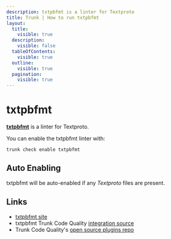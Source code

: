 ```yaml
---
description: txtpbfmt is a linter for Textproto
title: Trunk | How to run txtpbfmt
layout:
  title:
    visible: true
  description:
    visible: false
  tableOfContents:
    visible: true
  outline:
    visible: true
  pagination:
    visible: true
---
```


# txtpbfmt

[**txtpbfmt**](https://github.com/protocolbuffers/txtpbfmt/) is a linter for Textproto.

You can enable the txtpbfmt linter with:

```shell
trunk check enable txtpbfmt
```

## Auto Enabling

txtpbfmt will be auto-enabled if any *Textproto* files are present.





## Links

- [txtpbfmt site](https://github.com/protocolbuffers/txtpbfmt/)
- txtpbfmt Trunk Code Quality [integration source](https://github.com/trunk-io/plugins/tree/main/linters/txtpbfmt)
- Trunk Code Quality's [open source plugins repo](https://github.com/trunk-io/plugins/tree/main)

